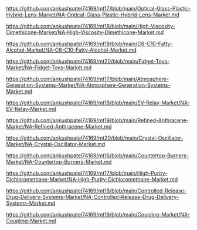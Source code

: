 <p><a href="https://github.com/ankushpatel74169/mt17/blob/main/Optical-Glass-Plastic-Hybrid-Lens-Market/NA-Optical-Glass-Plastic-Hybrid-Lens-Market.md">https://github.com/ankushpatel74169/mt17/blob/main/Optical-Glass-Plastic-Hybrid-Lens-Market/NA-Optical-Glass-Plastic-Hybrid-Lens-Market.md</a></p><p><a href="https://github.com/ankushpatel74169/mt18/blob/main/High-Viscosity-Dimethicone-Market/NA-High-Viscosity-Dimethicone-Market.md">https://github.com/ankushpatel74169/mt18/blob/main/High-Viscosity-Dimethicone-Market/NA-High-Viscosity-Dimethicone-Market.md</a></p><p><a href="https://github.com/ankushpatel74169/mt19/blob/main/C6-C10-Fatty-Alcohol-Market/NA-C6-C10-Fatty-Alcohol-Market.md">https://github.com/ankushpatel74169/mt19/blob/main/C6-C10-Fatty-Alcohol-Market/NA-C6-C10-Fatty-Alcohol-Market.md</a></p><p><a href="https://github.com/ankushpatel74169/mt20/blob/main/Fidget-Toys-Market/NA-Fidget-Toys-Market.md">https://github.com/ankushpatel74169/mt20/blob/main/Fidget-Toys-Market/NA-Fidget-Toys-Market.md</a></p><p><a href="https://github.com/ankushpatel74169/mt17/blob/main/Atmosphere-Generation-Systems-Market/NA-Atmosphere-Generation-Systems-Market.md">https://github.com/ankushpatel74169/mt17/blob/main/Atmosphere-Generation-Systems-Market/NA-Atmosphere-Generation-Systems-Market.md</a></p><p><a href="https://github.com/ankushpatel74169/mt18/blob/main/EV-Relay-Market/NA-EV-Relay-Market.md">https://github.com/ankushpatel74169/mt18/blob/main/EV-Relay-Market/NA-EV-Relay-Market.md</a></p><p><a href="https://github.com/ankushpatel74169/mt19/blob/main/Refined-Anthracene-Market/NA-Refined-Anthracene-Market.md">https://github.com/ankushpatel74169/mt19/blob/main/Refined-Anthracene-Market/NA-Refined-Anthracene-Market.md</a></p><p><a href="https://github.com/ankushpatel74169/mt20/blob/main/Crystal-Oscillator-Market/NA-Crystal-Oscillator-Market.md">https://github.com/ankushpatel74169/mt20/blob/main/Crystal-Oscillator-Market/NA-Crystal-Oscillator-Market.md</a></p><p><a href="https://github.com/ankushpatel74169/mt16/blob/main/Countertop-Burners-Market/NA-Countertop-Burners-Market.md">https://github.com/ankushpatel74169/mt16/blob/main/Countertop-Burners-Market/NA-Countertop-Burners-Market.md</a></p><p><a href="https://github.com/ankushpatel74169/mt17/blob/main/High-Purity-Dichloromethane-Market/NA-High-Purity-Dichloromethane-Market.md">https://github.com/ankushpatel74169/mt17/blob/main/High-Purity-Dichloromethane-Market/NA-High-Purity-Dichloromethane-Market.md</a></p><p><a href="https://github.com/ankushpatel74169/mt18/blob/main/Controlled-Release-Drug-Delivery-Systems-Market/NA-Controlled-Release-Drug-Delivery-Systems-Market.md">https://github.com/ankushpatel74169/mt18/blob/main/Controlled-Release-Drug-Delivery-Systems-Market/NA-Controlled-Release-Drug-Delivery-Systems-Market.md</a></p><p><a href="https://github.com/ankushpatel74169/mt19/blob/main/Coupling-Market/NA-Coupling-Market.md">https://github.com/ankushpatel74169/mt19/blob/main/Coupling-Market/NA-Coupling-Market.md</a></p>
